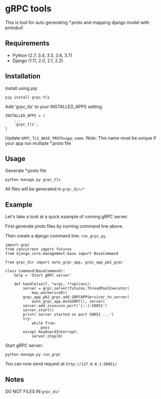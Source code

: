 # gRPC tools
This is tool for auto generating *.proto and mapping django model with protobuf.

## Requirements
- Python (2.7, 3.4, 3.5, 3.6, 3.7)
- Django (1.11, 2.0, 2.1, 2.2)

## Installation
Install using pip
```
pip install grpc-tls
```

Add 'grpc_tls' to your INSTALLED_APPS setting.
```
INSTALLED_APPS = (
    ...
    'grpc_tls',
)
```

Update `GRPC_TLS_BASE_PROTO=app_name`.
*Note*: This name must be unique if your app run multiple *.proto file

## Usage
Generate *.proto file
```
python manage.py grpc_tls
```

All files will be generated in `grpc_dir/*`

## Example
Let's take a look at a quick example of running gRPC server.

First generate proto files by running command line above.

Then create a django command line: `run_grpc.py`.
```
import grpc
from concurrent import futures
from django.core.management.base import BaseCommand

from grpc_dir import auto_grpc_app, grpc_app_pb2_grpc

class Command(BaseCommand):
    help = 'Start gRPC server'

    def handle(self, *args, **options):
        server = grpc.server(futures.ThreadPoolExecutor(
            max_workers=10))
        grpc_app_pb2_grpc.add_GRPCAPPServicer_to_server(
            auto_grpc_app.AutoGRPC(), server)
        server.add_insecure_port('[::]:50051')
        server.start()
        print('server started on port 50051 ...')
        try:
            while True:
                pass
        except KeyboardInterrupt:
            server.stop(0)
```

Start gRPC server:
```
python manage.py run_grpc
```
You can now send request at `http://127.0.0.1:50051/`

## Notes
DO NOT FILES IN `grpc_dir`
